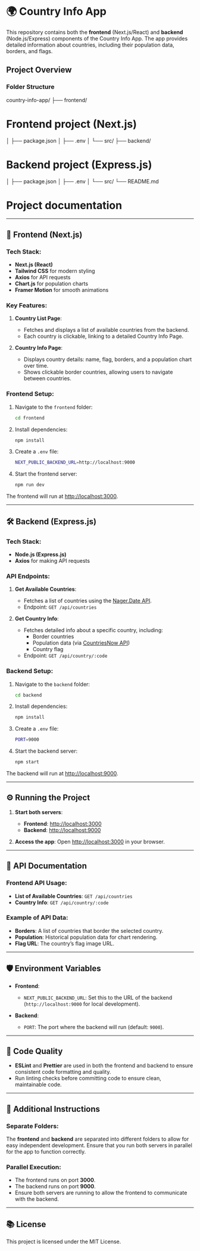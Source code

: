 # 🌍 Country Info App

This repository contains both the **frontend** (Next.js/React) and **backend** (Node.js/Express) components of the Country Info App. The app provides detailed information about countries, including their population data, borders, and flags.

## Project Overview

### Folder Structure
country-info-app/ 
├── frontend/ 

# Frontend project (Next.js) 
│ ├── package.json 
│ ├── .env 
│ └── src/ 
├── backend/ 

# Backend project (Express.js) 
│ ├── package.json 
│ ├── .env 
│ └── src/
└── README.md 

# Project documentation


---

## 🚀 Frontend (Next.js)

### Tech Stack:
- **Next.js (React)**
- **Tailwind CSS** for modern styling
- **Axios** for API requests
- **Chart.js** for population charts
- **Framer Motion** for smooth animations

### Key Features:
1. **Country List Page**:
    - Fetches and displays a list of available countries from the backend.
    - Each country is clickable, linking to a detailed Country Info Page.

2. **Country Info Page**:
    - Displays country details: name, flag, borders, and a population chart over time.
    - Shows clickable border countries, allowing users to navigate between countries.

### Frontend Setup:

1. Navigate to the `frontend` folder:
    ```bash
    cd frontend
    ```

2. Install dependencies:
    ```bash
    npm install
    ```

3. Create a `.env` file:
    ```bash
    NEXT_PUBLIC_BACKEND_URL=http://localhost:9000
    ```

4. Start the frontend server:
    ```bash
    npm run dev
    ```

The frontend will run at [http://localhost:3000](http://localhost:3000).

---

## 🛠 Backend (Express.js)

### Tech Stack:
- **Node.js (Express.js)**
- **Axios** for making API requests

### API Endpoints:
1. **Get Available Countries**:
    - Fetches a list of countries using the [Nager.Date API](https://date.nager.at/api/v3/AvailableCountries).
    - Endpoint: `GET /api/countries`

2. **Get Country Info**:
    - Fetches detailed info about a specific country, including:
        - Border countries
        - Population data (via [CountriesNow API](https://countriesnow.space/))
        - Country flag
    - Endpoint: `GET /api/country/:code`

### Backend Setup:

1. Navigate to the `backend` folder:
    ```bash
    cd backend
    ```

2. Install dependencies:
    ```bash
    npm install
    ```

3. Create a `.env` file:
    ```bash
    PORT=9000
    ```

4. Start the backend server:
    ```bash
    npm start
    ```

The backend will run at [http://localhost:9000](http://localhost:9000).

---

## ⚙️ Running the Project

1. **Start both servers**:
   - **Frontend**: [http://localhost:3000](http://localhost:3000)
   - **Backend**: [http://localhost:9000](http://localhost:9000)
   
2. **Access the app**: Open [http://localhost:3000](http://localhost:3000) in your browser.

---

## 📑 API Documentation

### Frontend API Usage:
- **List of Available Countries**: `GET /api/countries`
- **Country Info**: `GET /api/country/:code`

### Example of API Data:
- **Borders**: A list of countries that border the selected country.
- **Population**: Historical population data for chart rendering.
- **Flag URL**: The country’s flag image URL.

---

## 🛡 Environment Variables

- **Frontend**: 
    - `NEXT_PUBLIC_BACKEND_URL`: Set this to the URL of the backend (`http://localhost:9000` for local development).
    
- **Backend**:
    - `PORT`: The port where the backend will run (default: `9000`).

---

## 📝 Code Quality

- **ESLint** and **Prettier** are used in both the frontend and backend to ensure consistent code formatting and quality.
- Run linting checks before committing code to ensure clean, maintainable code.

---

## 🔗 Additional Instructions

### Separate Folders:
The **frontend** and **backend** are separated into different folders to allow for easy independent development. Ensure that you run both servers in parallel for the app to function correctly.

### Parallel Execution:
- The frontend runs on port **3000**.
- The backend runs on port **9000**.
- Ensure both servers are running to allow the frontend to communicate with the backend.

---

## 📚 License

This project is licensed under the MIT License.
